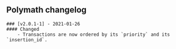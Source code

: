 ## Polymath changelog

	### [v2.0.1-1] - 2021-01-26
	#### Changed
		- Transactions are now ordered by its `priority` and its `insertion_id`.

